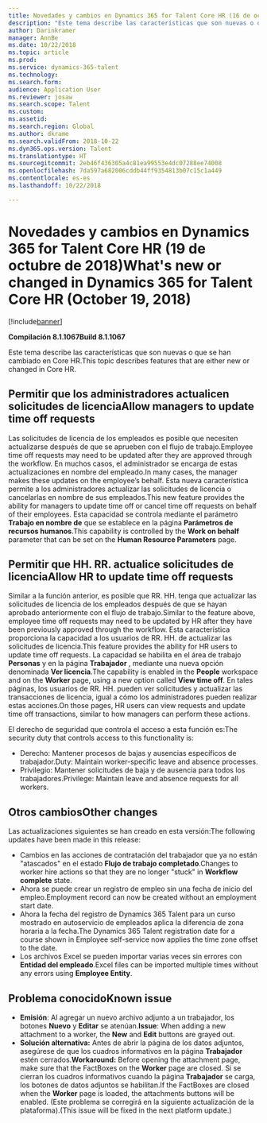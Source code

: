 ```yaml
---
title: Novedades y cambios en Dynamics 365 for Talent Core HR (16 de octubre de 2018)
description: "Este tema describe las características que son nuevas o que se han cambiado en Microsoft Dynamics 365 for Talent Core HR."
author: Darinkramer
manager: AnnBe
ms.date: 10/22/2018
ms.topic: article
ms.prod: 
ms.service: dynamics-365-talent
ms.technology: 
ms.search.form: 
audience: Application User
ms.reviewer: josaw
ms.search.scope: Talent
ms.custom: 
ms.assetid: 
ms.search.region: Global
ms.author: dkrame
ms.search.validFrom: 2018-10-22
ms.dyn365.ops.version: Talent
ms.translationtype: HT
ms.sourcegitcommit: 2eb46f436305a4c81ea99553e4dc07288ee74008
ms.openlocfilehash: 7da597a682006cddb44ff9354813b07c15c1a449
ms.contentlocale: es-es
ms.lasthandoff: 10/22/2018

---
```

# <a name="whats-new-or-changed-in-dynamics-365-for-talent-core-hr-october-19-2018"></a><span data-ttu-id="86193-103">Novedades y cambios en Dynamics 365 for Talent Core HR (19 de octubre de 2018)</span><span class="sxs-lookup"><span data-stu-id="86193-103">What's new or changed in Dynamics 365 for Talent Core HR (October 19, 2018)</span></span>

[!include[banner](includes/banner.md)]

<span data-ttu-id="86193-104">**Compilación 8.1.1067**</span><span class="sxs-lookup"><span data-stu-id="86193-104">**Build 8.1.1067**</span></span>

<span data-ttu-id="86193-105">Este tema describe las características que son nuevas o que se han cambiado en Core HR.</span><span class="sxs-lookup"><span data-stu-id="86193-105">This topic describes features that are either new or changed in Core HR.</span></span>

## <a name="allow-managers-to-update-time-off-requests"></a><span data-ttu-id="86193-106">Permitir que los administradores actualicen solicitudes de licencia</span><span class="sxs-lookup"><span data-stu-id="86193-106">Allow managers to update time off requests</span></span>

<span data-ttu-id="86193-107">Las solicitudes de licencia de los empleados es posible que necesiten actualizarse después de que se aprueben con el flujo de trabajo.</span><span class="sxs-lookup"><span data-stu-id="86193-107">Employee time off requests may need to be updated after they are approved through the workflow.</span></span> <span data-ttu-id="86193-108">En muchos casos, el administrador se encarga de estas actualizaciones en nombre del empleado.</span><span class="sxs-lookup"><span data-stu-id="86193-108">In many cases, the manager makes these updates on the employee’s behalf.</span></span> <span data-ttu-id="86193-109">Esta nueva característica permite a los administradores actualizar las solicitudes de licencia o cancelarlas en nombre de sus empleados.</span><span class="sxs-lookup"><span data-stu-id="86193-109">This new feature provides the ability for managers to update time off or cancel time off requests on behalf of their employees.</span></span> <span data-ttu-id="86193-110">Esta capacidad se controla mediante el parámetro **Trabajo en nombre de** que se establece en la página **Parámetros de recursos humanos**.</span><span class="sxs-lookup"><span data-stu-id="86193-110">This capability is controlled by the **Work on behalf** parameter that can be set on the **Human Resource Parameters** page.</span></span> 
 
## <a name="allow-hr-to-update-time-off-requests"></a><span data-ttu-id="86193-111">Permitir que HH. RR. actualice solicitudes de licencia</span><span class="sxs-lookup"><span data-stu-id="86193-111">Allow HR to update time off requests</span></span>

<span data-ttu-id="86193-112">Similar a la función anterior, es posible que RR. HH. tenga que actualizar las solicitudes de licencia de los empleados después de que se hayan aprobado anteriormente con el flujo de trabajo.</span><span class="sxs-lookup"><span data-stu-id="86193-112">Similar to the feature above, employee time off requests may need to be updated by HR after they have been previously approved through the workflow.</span></span> <span data-ttu-id="86193-113">Esta característica proporciona la capacidad a los usuarios de RR. HH. de actualizar las solicitudes de licencia.</span><span class="sxs-lookup"><span data-stu-id="86193-113">This feature provides the ability for HR users to update time off requests.</span></span> <span data-ttu-id="86193-114">La capacidad se habilita en el área de trabajo **Personas** y en la página **Trabajador** , mediante una nueva opción denominada **Ver licencia**.</span><span class="sxs-lookup"><span data-stu-id="86193-114">The capability is enabled in the **People** workspace and on the **Worker** page, using a new option called **View time off**.</span></span> <span data-ttu-id="86193-115">En tales páginas, los usuarios de RR. HH. pueden ver solicitudes y actualizar las transacciones de licencia, igual a cómo los administradores pueden realizar estas acciones.</span><span class="sxs-lookup"><span data-stu-id="86193-115">On those pages, HR users can view requests and update time off transactions, similar to how managers can perform these actions.</span></span>

<span data-ttu-id="86193-116">El derecho de seguridad que controla el acceso a esta función es:</span><span class="sxs-lookup"><span data-stu-id="86193-116">The security duty that controls access to this functionality is:</span></span>
- <span data-ttu-id="86193-117">Derecho: Mantener procesos de bajas y ausencias específicos de trabajador.</span><span class="sxs-lookup"><span data-stu-id="86193-117">Duty: Maintain worker-specific leave and absence processes.</span></span>
- <span data-ttu-id="86193-118">Privilegio: Mantener solicitudes de baja y de ausencia para todos los trabajadores.</span><span class="sxs-lookup"><span data-stu-id="86193-118">Privilege: Maintain leave and absence requests for all workers.</span></span>

## <a name="other-changes"></a><span data-ttu-id="86193-119">Otros cambios</span><span class="sxs-lookup"><span data-stu-id="86193-119">Other changes</span></span>
<span data-ttu-id="86193-120">Las actualizaciones siguientes se han creado en esta versión:</span><span class="sxs-lookup"><span data-stu-id="86193-120">The following updates have been made in this release:</span></span>
- <span data-ttu-id="86193-121">Cambios en las acciones de contratación del trabajador que ya no están "atascados" en el estado **Flujo de trabajo completado**.</span><span class="sxs-lookup"><span data-stu-id="86193-121">Changes to worker hire actions so that they are no longer "stuck" in **Workflow complete** state.</span></span>
- <span data-ttu-id="86193-122">Ahora se puede crear un registro de empleo sin una fecha de inicio del empleo.</span><span class="sxs-lookup"><span data-stu-id="86193-122">Employment record can now be created without an employment start date.</span></span>
- <span data-ttu-id="86193-123">Ahora la fecha del registro de Dynamics 365 Talent para un curso mostrado en autoservicio de empleados aplica la diferencia de zona horaria a la fecha.</span><span class="sxs-lookup"><span data-stu-id="86193-123">The Dynamics 365 Talent registration date for a course shown in Employee self-service now applies the time zone offset to the date.</span></span>
- <span data-ttu-id="86193-124">Los archivos Excel se pueden importar varias veces sin errores con **Entidad del empleado**.</span><span class="sxs-lookup"><span data-stu-id="86193-124">Excel files can be imported multiple times without any errors using **Employee Entity**.</span></span>

## <a name="known-issue"></a><span data-ttu-id="86193-125">Problema conocido</span><span class="sxs-lookup"><span data-stu-id="86193-125">Known issue</span></span>

- <span data-ttu-id="86193-126">**Emisión**: Al agregar un nuevo archivo adjunto a un trabajador, los botones **Nuevo** y **Editar** se atenúan.</span><span class="sxs-lookup"><span data-stu-id="86193-126">**Issue**: When adding a new attachment to a worker, the **New** and **Edit** buttons are grayed out.</span></span> 
- <span data-ttu-id="86193-127">**Solución alternativa:** Antes de abrir la página de los datos adjuntos, asegúrese de que los cuadros informativos en la página **Trabajador** estén cerrados.</span><span class="sxs-lookup"><span data-stu-id="86193-127">**Workaround:** Before opening the attachment page, make sure that the FactBoxes on the **Worker** page are closed.</span></span> <span data-ttu-id="86193-128">Si se cierran los cuadros informativos cuando la página **Trabajador** se carga, los botones de datos adjuntos se habilitan.</span><span class="sxs-lookup"><span data-stu-id="86193-128">If the FactBoxes are closed when the **Worker** page is loaded, the attachments buttons will be enabled.</span></span> <span data-ttu-id="86193-129">(Este problema se corregirá en la siguiente actualización de la plataforma).</span><span class="sxs-lookup"><span data-stu-id="86193-129">(This issue will be fixed in the next platform update.)</span></span>

